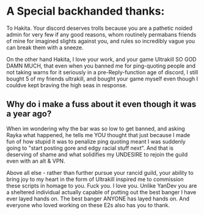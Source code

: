 # A Special backhanded thanks:
To Hakita. Your discord deserves trolls because you are a pathetic noided admin for very few if any good reasons, whom routinely permabans friends of mine for imagined slights against you, and rules so incredibly vague you can break them with a sneeze.

On the other hand Hakita, I love your work, and your game Ultrakill SO GOD DAMN MUCH, that even when you banned me for ping-quoting people and not taking warns for it seriously in a pre-Reply-function age of discord, I still bought 5 of my friends ultrakill, and bought your game myself even though I couldve kept braving the high seas in response. 

## Why do i make a fuss about it even though it was a year ago? 
When im wondering why the bar was so low to get banned, and asking Rayka what happened, he tells me YOU thought that just because I made fun of how stupid it was to penalize ping quoting meant I was suddenly going to "start posting gore and edgy racial stuff next". And that is deserving of shame and what solidifies my UNDESIRE to rejoin the guild even with an alt & VPN. 

Above all else - rather than further pursue your rancid guild, your ability to bring joy to my heart in the form of Ultrakill inspired me to commission these scripts in homage to you. Fuck you. I love you. Unlike YanDev you are a sheltered individual actually capable of putting out the best banger I have ever layed hands on. The best banger ANYONE has layed hands on. And everyone who loved working on these E2s also has you to thank.
